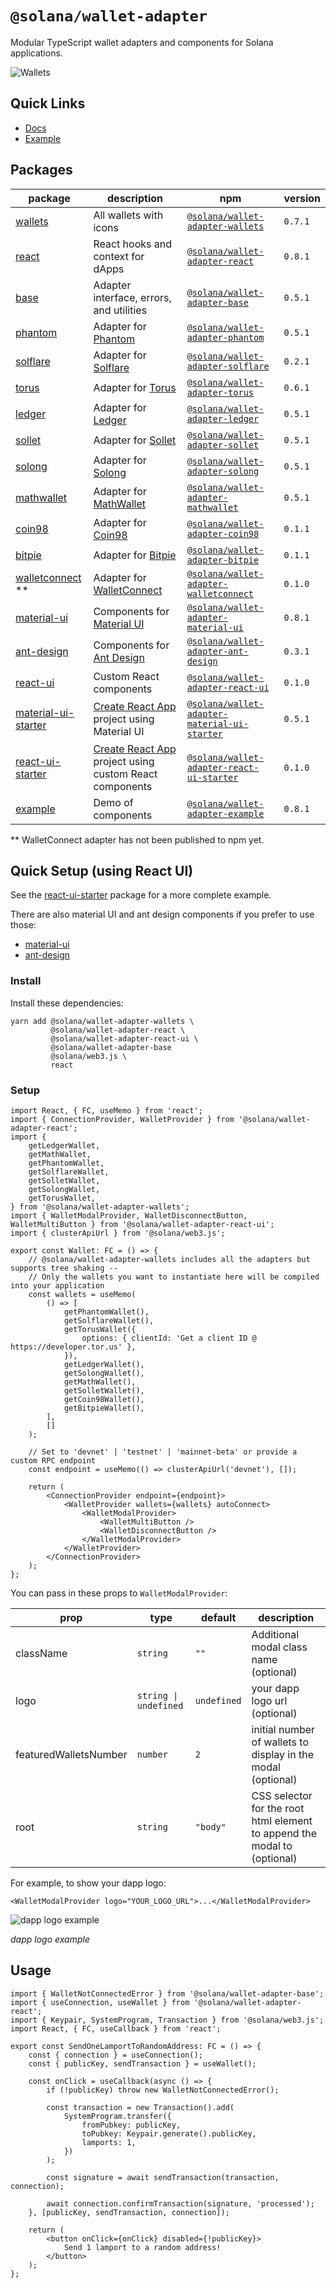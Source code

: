 # `@solana/wallet-adapter`

Modular TypeScript wallet adapters and components for Solana applications.

![Wallets](wallets.png)

## Quick Links

-   [Docs](https://solana-labs.github.io/wallet-adapter/)
-   [Example](https://solana-labs.github.io/wallet-adapter/example/)

## Packages

| package                                                                                                       | description                                                                            | npm                                                                                                                      | version |
| ------------------------------------------------------------------------------------------------------------- | -------------------------------------------------------------------------------------- | ------------------------------------------------------------------------------------------------------------------------ | ------- |
| [wallets](https://github.com/solana-labs/wallet-adapter/tree/master/packages/wallets)                         | All wallets with icons                                                                 | [`@solana/wallet-adapter-wallets`](https://www.npmjs.com/package/@solana/wallet-adapter-wallets)                         | `0.7.1` |
| [react](https://github.com/solana-labs/wallet-adapter/tree/master/packages/react)                             | React hooks and context for dApps                                                      | [`@solana/wallet-adapter-react`](https://www.npmjs.com/package/@solana/wallet-adapter-react)                             | `0.8.1` |
| [base](https://github.com/solana-labs/wallet-adapter/tree/master/packages/base)                               | Adapter interface, errors, and utilities                                               | [`@solana/wallet-adapter-base`](https://www.npmjs.com/package/@solana/wallet-adapter-base)                               | `0.5.1` |
| [phantom](https://github.com/solana-labs/wallet-adapter/tree/master/packages/phantom)                         | Adapter for [Phantom](https://www.phantom.app)                                         | [`@solana/wallet-adapter-phantom`](https://www.npmjs.com/package/@solana/wallet-adapter-phantom)                         | `0.5.1` |
| [solflare](https://github.com/solana-labs/wallet-adapter/tree/master/packages/solflare)                       | Adapter for [Solflare](https://solflare.com)                                           | [`@solana/wallet-adapter-solflare`](https://www.npmjs.com/package/@solana/wallet-adapter-solflare)                       | `0.2.1` |
| [torus](https://github.com/solana-labs/wallet-adapter/tree/master/packages/torus)                             | Adapter for [Torus](https://tor.us)                                                    | [`@solana/wallet-adapter-torus`](https://www.npmjs.com/package/@solana/wallet-adapter-torus)                             | `0.6.1` |
| [ledger](https://github.com/solana-labs/wallet-adapter/tree/master/packages/ledger)                           | Adapter for [Ledger](https://www.ledger.com)                                           | [`@solana/wallet-adapter-ledger`](https://www.npmjs.com/package/@solana/wallet-adapter-ledger)                           | `0.5.1` |
| [sollet](https://github.com/solana-labs/wallet-adapter/tree/master/packages/sollet)                           | Adapter for [Sollet](https://www.sollet.io)                                            | [`@solana/wallet-adapter-sollet`](https://www.npmjs.com/package/@solana/wallet-adapter-sollet)                           | `0.5.1` |
| [solong](https://github.com/solana-labs/wallet-adapter/tree/master/packages/solong)                           | Adapter for [Solong](https://solongwallet.com)                                         | [`@solana/wallet-adapter-solong`](https://www.npmjs.com/package/@solana/wallet-adapter-solong)                           | `0.5.1` |
| [mathwallet](https://github.com/solana-labs/wallet-adapter/tree/master/packages/mathwallet)                   | Adapter for [MathWallet](https://mathwallet.org)                                       | [`@solana/wallet-adapter-mathwallet`](https://www.npmjs.com/package/@solana/wallet-adapter-mathwallet)                   | `0.5.1` |
| [coin98](https://github.com/solana-labs/wallet-adapter/tree/master/packages/coin98)                           | Adapter for [Coin98](https://coin98.com)                                               | [`@solana/wallet-adapter-coin98`](https://www.npmjs.com/package/@solana/wallet-adapter-coin98)                           | `0.1.1` |
| [bitpie](https://github.com/solana-labs/wallet-adapter/tree/master/packages/bitpie)                           | Adapter for [Bitpie](https://bitpie.com)                                               | [`@solana/wallet-adapter-bitpie`](https://www.npmjs.com/package/@solana/wallet-adapter-bitpie)                           | `0.1.1` |
| [walletconnect](https://github.com/solana-labs/wallet-adapter/tree/master/packages/walletconnect) \*\*        | Adapter for [WalletConnect](https://walletconnect.org)                                 | [`@solana/wallet-adapter-walletconnect`](https://www.npmjs.com/package/@solana/wallet-adapter-walletconnect)             | `0.1.0` |
| [material-ui](https://github.com/solana-labs/wallet-adapter/tree/master/packages/material-ui)                 | Components for [Material UI](https://material-ui.com)                                  | [`@solana/wallet-adapter-material-ui`](https://www.npmjs.com/package/@solana/wallet-adapter-material-ui)                 | `0.8.1` |
| [ant-design](https://github.com/solana-labs/wallet-adapter/tree/master/packages/ant-design)                   | Components for [Ant Design](https://ant.design)                                        | [`@solana/wallet-adapter-ant-design`](https://www.npmjs.com/package/@solana/wallet-adapter-ant-design)                   | `0.3.1` |
| [react-ui](https://github.com/solana-labs/wallet-adapter/tree/master/packages/react-ui)                       | Custom React components                                                                | [`@solana/wallet-adapter-react-ui`](https://www.npmjs.com/package/@solana/wallet-adapter-react-ui)                       | `0.1.0` |
| [material-ui-starter](https://github.com/solana-labs/wallet-adapter/tree/master/packages/material-ui-starter) | [Create React App](https://create-react-app.dev) project using Material UI             | [`@solana/wallet-adapter-material-ui-starter`](https://www.npmjs.com/package/@solana/wallet-adapter-material-ui-starter) | `0.5.1` |
| [react-ui-starter](https://github.com/solana-labs/wallet-adapter/tree/master/packages/react-ui-starter)       | [Create React App](https://create-react-app.dev) project using custom React components | [`@solana/wallet-adapter-react-ui-starter`](https://www.npmjs.com/package/@solana/wallet-adapter-react-ui-starter)       | `0.1.0` |
| [example](https://github.com/solana-labs/wallet-adapter/tree/master/packages/example)                         | Demo of components                                                                     | [`@solana/wallet-adapter-example`](https://www.npmjs.com/package/@solana/wallet-adapter-example)                         | `0.8.1` |

\*\* WalletConnect adapter has not been published to npm yet.

## Quick Setup (using React UI)

See the [react-ui-starter](https://github.com/solana-labs/wallet-adapter/tree/master/packages/react-ui-starter) package
for a more complete example.

There are also material UI and ant design components if you prefer to use those:

-   [material-ui](https://github.com/solana-labs/wallet-adapter/tree/master/packages/material-ui)
-   [ant-design](https://github.com/solana-labs/wallet-adapter/tree/master/packages/ant-design)

### Install

Install these dependencies:

```shell
yarn add @solana/wallet-adapter-wallets \
         @solana/wallet-adapter-react \
         @solana/wallet-adapter-react-ui \
         @solana/wallet-adapter-base
         @solana/web3.js \
         react
```

### Setup

```tsx
import React, { FC, useMemo } from 'react';
import { ConnectionProvider, WalletProvider } from '@solana/wallet-adapter-react';
import {
    getLedgerWallet,
    getMathWallet,
    getPhantomWallet,
    getSolflareWallet,
    getSolletWallet,
    getSolongWallet,
    getTorusWallet,
} from '@solana/wallet-adapter-wallets';
import { WalletModalProvider, WalletDisconnectButton, WalletMultiButton } from '@solana/wallet-adapter-react-ui';
import { clusterApiUrl } from '@solana/web3.js';

export const Wallet: FC = () => {
    // @solana/wallet-adapter-wallets includes all the adapters but supports tree shaking --
    // Only the wallets you want to instantiate here will be compiled into your application
    const wallets = useMemo(
        () => [
            getPhantomWallet(),
            getSolflareWallet(),
            getTorusWallet({
                options: { clientId: 'Get a client ID @ https://developer.tor.us' },
            }),
            getLedgerWallet(),
            getSolongWallet(),
            getMathWallet(),
            getSolletWallet(),
            getCoin98Wallet(),
            getBitpieWallet(),
        ],
        []
    );

    // Set to 'devnet' | 'testnet' | 'mainnet-beta' or provide a custom RPC endpoint
    const endpoint = useMemo(() => clusterApiUrl('devnet'), []);

    return (
        <ConnectionProvider endpoint={endpoint}>
            <WalletProvider wallets={wallets} autoConnect>
                <WalletModalProvider>
                    <WalletMultiButton />
                    <WalletDisconnectButton />
                </WalletModalProvider>
            </WalletProvider>
        </ConnectionProvider>
    );
};
```

You can pass in these props to `WalletModalProvider`:

| prop                  | type                  | default     | description                                                              |
| --------------------- | --------------------- | ----------- | ------------------------------------------------------------------------ |
| className             | `string`              | `""`        | Additional modal class name (optional)                                   |
| logo                  | `string \| undefined` | `undefined` | your dapp logo url (optional)                                            |
| featuredWalletsNumber | `number`              | `2`         | initial number of wallets to display in the modal (optional)             |
| root                  | `string`              | `"body"`    | CSS selector for the root html element to append the modal to (optional) |

For example, to show your dapp logo:

```tsx
<WalletModalProvider logo="YOUR_LOGO_URL">...</WalletModalProvider>
```

![dapp logo example](dapp_logo.png)

_dapp logo example_

## Usage

```tsx
import { WalletNotConnectedError } from '@solana/wallet-adapter-base';
import { useConnection, useWallet } from '@solana/wallet-adapter-react';
import { Keypair, SystemProgram, Transaction } from '@solana/web3.js';
import React, { FC, useCallback } from 'react';

export const SendOneLamportToRandomAddress: FC = () => {
    const { connection } = useConnection();
    const { publicKey, sendTransaction } = useWallet();

    const onClick = useCallback(async () => {
        if (!publicKey) throw new WalletNotConnectedError();

        const transaction = new Transaction().add(
            SystemProgram.transfer({
                fromPubkey: publicKey,
                toPubkey: Keypair.generate().publicKey,
                lamports: 1,
            })
        );

        const signature = await sendTransaction(transaction, connection);

        await connection.confirmTransaction(signature, 'processed');
    }, [publicKey, sendTransaction, connection]);

    return (
        <button onClick={onClick} disabled={!publicKey}>
            Send 1 lamport to a random address!
        </button>
    );
};
```
